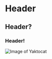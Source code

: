 # Header
## Header?
### Header!

![Image of Yaktocat](https://octodex.github.com/images/yaktocat.png)
